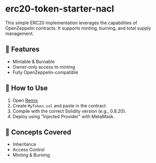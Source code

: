 # erc20-token-starter-nacl

This simple ERC20 implementation leverages the capabilities of OpenZeppelin contracts. It supports minting, burning, and total supply management.

## 🔧 Features
- Mintable & Burnable
- Owner-only access to minting
- Fully OpenZeppelin-compatible

## 🚀 How to Use
1. Open [Remix](https://remix.ethereum.org/)
2. Create `MyToken.sol` and paste in the contract.
3. Compile with the correct Solidity version (e.g., 0.8.20).
4. Deploy using "Injected Provider" with MetaMask.

## 🧠 Concepts Covered
- Inheritance
- Access Control
- Minting & Burning
